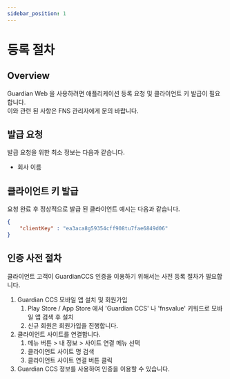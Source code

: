```yaml
---
sidebar_position: 1
---
```

# 등록 절차

## Overview
Guardian Web 을 사용하려면 애플리케이션 등록 요청 및 클라이언트 키 발급이 필요합니다.   
이와 관련 된 사항은 FNS 관리자에게 문의 바랍니다.

## 발급 요청
발급 요청을 위한 최소 정보는 다음과 같습니다.
- 회사 이름

## 클라이언트 키 발급
요청 완료 후 정상적으로 발급 된 클라이언트 예시는 다음과 같습니다.
``` json
{
    "clientKey" : "ea3aca8g59354cff908tu7fae6849d06"
}
```

## 인증 사전 절차

클라이언트 고객이 GuardianCCS 인증을 이용하기 위해서는 사전 등록 절차가 필요합니다.

1. Guardian CCS 모바일 앱 설치 및 회원가입
   1. Play Store / App Store 에서 'Guardian CCS' 나 'fnsvalue' 키워드로 모바일 앱 검색 후 설치 
   2. 신규 회원은 회원가입을 진행합니다.
2. 클라이언트 사이트를 연결합니다.
   1. 메뉴 버튼 > 내 정보 > 사이트 연결 메뉴 선택
   2. 클라이언트 사이트 명 검색
   3. 클라이언트 사이트 연결 버튼 클릭
3. Guardian CCS 정보를 사용하여 인증을 이용할 수 있습니다.
